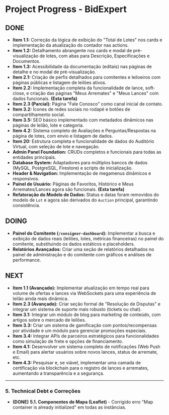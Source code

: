 # Project Progress - BidExpert

## DONE
- **Item 1.1:** Correção da lógica de exibição do "Total de Lotes" nos cards e implementação da atualização do contador nas actions.
- **Item 1.2:** Detalhamento abrangente nos cards e modal de pré-visualização de lotes, com abas para Descrição, Especificações e Documentos.
- **Item 1.3:** Acessibilidade da documentação (editais) nas páginas de detalhe e no modal de pré-visualização.
- **Item 2.1:** Criação de perfis detalhados para comitentes e leiloeiros com páginas públicas e listagem de leilões ativos.
- **Item 2.2:** Implementação completa da funcionalidade de lance, soft-close, e criação das páginas "Meus Arremates" e "Meus Lances" com dados funcionais. **(Esta tarefa)**
- **Item 2.3 (Parcial):** Página "Fale Conosco" como canal inicial de contato.
- **Item 3.2:** Ícones de redes sociais no rodapé e botões de compartilhamento social.
- **Item 3.5:** SEO básico implementado com metadados dinâmicos nas páginas de leilão, lote e categoria.
- **Item 4.2:** Sistema completo de Avaliações e Perguntas/Respostas na página de lotes, com envio e listagem de dados.
- **Item 20:** Estrutura completa e funcionalidade de dados do Auditório Virtual, com seleção de lote e navegação.
- **Admin Panel Foundation:** CRUDs completos e funcionais para todas as entidades principais.
- **Database System:** Adaptadores para múltiplos bancos de dados (MySQL, PostgreSQL, Firestore) e scripts de inicialização.
- **Header & Navigation:** Implementação de megamenus dinâmicos e responsivos.
- **Painel de Usuário:** Páginas de Favoritos, Histórico e Meus Arremates/Lances agora são funcionais. **(Esta tarefa)**
- **Refatoração do Modelo de Dados:** Status e datas foram removidos do modelo de `Lot` e agora são derivados do `Auction` principal, garantindo consistência.

## DOING
- **Painel do Comitente (`/consignor-dashboard`):** Implementar a busca e exibição de dados reais (leilões, lotes, métricas financeiras) no painel do comitente, substituindo os dados estáticos e placeholders.
- **Relatórios Avançados:** Criar uma seção de relatórios detalhados no painel de administração e do comitente com gráficos e análises de performance.

## NEXT
- **Item 1.1 (Avançado):** Implementar atualização em tempo real para volume de ofertas e lances via WebSockets para uma experiência de leilão ainda mais dinâmica.
- **Item 2.3 (Avançado):** Criar seção formal de "Resolução de Disputas" e integrar um sistema de suporte mais robusto (tickets ou chat).
- **Item 3.1:** Integrar um módulo de blog para marketing de conteúdo, com artigos sobre o mercado de leilões.
- **Item 3.3:** Criar um sistema de gamificação com pontos/recompensas por atividade e um módulo para gerenciar promoções especiais.
- **Item 3.4:** Integrar APIs de parceiros estratégicos para funcionalidades como simulação de frete e opções de financiamento.
- **Item 4.1:** Desenvolver um sistema completo de notificações (Web Push e Email) para alertar usuários sobre novos lances, status de arremate, etc.
- **Item 4.3:** Pesquisar e, se viável, implementar uma camada de certificação via blockchain para o registro de lances e arremates, aumentando a transparência e a segurança.


---

### 5. Technical Debt e Correções

- **(DONE)** **5.1. Componentes de Mapa (Leaflet)** - Corrigido erro "Map container is already initialized" em todas as instâncias.
